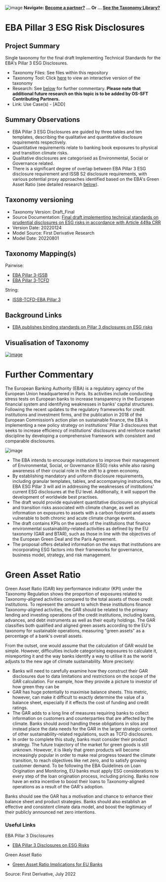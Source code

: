 ![image](https://user-images.githubusercontent.com/112073913/188821900-0c411acf-fbdd-4163-adc9-3ba4e2be78df.png)
**Navigate: [Become a partner?](https://github.com/OS-SFT/06-COLLABORATORS-PARTNERS)**
**... Or ... [See the Taxonomy Library?](https://github.com/orgs/OS-SFT/projects/2)**

# EBA Pillar 3 ESG Risk Disclosures 

## Project Summary

Single taxonomy for the final draft Implementing Technical Standards for the EBA's Pillar 3 ESG Disclosures.
- Taxonomy Files: See files within this repository
- Taxonomy Tool: Click [here](https://os-sft.solidatus.com/viewer/share/I0ETplnHpTRzipz6WS616JdeM2fHfwlZ) to view an interactive version of the taxonomy
- Research: See [below](https://github.com/OS-SFT/Taxonomy-Mappings-Library/tree/main/Single%20Taxonomies/EBA%20Pillar%203#further-commentary) for further commentary. **Please note that additional future research on this topic is to be added by OS-SFT Contributing Partners.**
- Link: Use Case(s) - [ADD]

## Summary Observations

- EBA Pillar 3 ESG Disclosures are guided by three tables and ten templates, describing the qualitative and quantitative disclosure requirements respectively.
- Quantitative requirements relate to banking book exposures to physical and transition climate risks.
- Qualitative disclosures are categorised as Environmental, Social or Governance related.
- There is a significant degree of overlap between EBA Pillar 3 ESG disclosure requirement and ISSB S2 disclosure requirements, with various potential proxy approaches identified based on the EBA's Green Asset Ratio (see detailed research [below](https://github.com/OS-SFT/Taxonomy-Mappings-Library/tree/main/Single%20Taxonomies/EBA%20Pillar%203#further-commentary)).

## Taxonomy versioning

- Taxonomy Version: Draft_Final
- Source Documentation: [Final draft implementing technical standards on prudential disclosures on ESG risks in accordance with Article 449a CRR](https://www.eba.europa.eu/sites/default/documents/files/document_library/Publications/Draft%20Technical%20Standards/2022/1026171/EBA%20draft%20ITS%20on%20Pillar%203%20disclosures%20on%20ESG%20risks.pdf)
- Version Date: 20220124
- Model Source: First Derivative Research
- Model Date: 20220801

## Taxonomy Mapping(s)

Pairwise:
- [EBA Pillar 3-ISSB](https://github.com/OS-SFT/Taxonomy-Mappings-Library/tree/main/Taxonomy%20Mappings%20-%20Double/ISSB%20-%20EBA%20Pillar%203)
- [EBA Pillar 3-TCFD](https://github.com/OS-SFT/Taxonomy-Mappings-Library/tree/main/Taxonomy%20Mappings%20-%20Double/TCFD%20-%20EBA%20Pillar%203)

String:
- [ISSB-TCFD-EBA Pillar 3](https://github.com/OS-SFT/Taxonomy-Mappings-Library/tree/main/Taxonomy%20Mappings%20-%20Triple/ISSB%20-%20EBA%20Pillar%203%20-%20TCFD)

## Background Links

- [EBA publishes binding standards on Pillar 3 disclosures on ESG risks](https://www.eba.europa.eu/eba-publishes-binding-standards-pillar-3-disclosures-esg-risks)

## Visualisation of Taxonomy
[![image](https://user-images.githubusercontent.com/112079442/255937709-19fbd1f7-dcc6-4994-8e0a-6dfee7bd9653.png "Click to open interactive Taxonomy Tool")](https://os-sft.solidatus.com/viewer/share/I0ETplnHpTRzipz6WS616JdeM2fHfwlZ)


# Further Commentary

The European Banking Authority (EBA) is a regulatory agency of the European Union headquartered in Paris. Its activities include conducting stress tests on European banks to increase transparency in the European financial system and identifying weaknesses in banks' capital structures. Following the recent updates to the regulatory frameworks for credit institutions and investment firms, and the publication in 2018 of the European Commission’s action plan on sustainable finance, the EBA is implementing a new policy strategy on institutions’ Pillar 3 disclosures that seeks to increase efficiency of institutions’ disclosures and reinforce market discipline by developing a comprehensive framework with consistent and comparable disclosures.

![image](https://user-images.githubusercontent.com/112079442/189167587-ee195d3a-bb4a-4a69-b2a0-485efbc8910c.png)

-	The EBA intends to encourage institutions to improve their management of Environmental, Social, or Governance (ESG) risks while also raising awareness of their crucial role in the shift to a green economy.
-	By establishing mandatory and uniform disclosure requirements, including granular templates, tables, and accompanying instructions, the EBA ESG Pillar 3 will aid in addressing the weaknesses of institutions' current ESG disclosures at the EU level. Additionally, it will support the development of worldwide best practises.
-	The draft would provide equivalent quantitative disclosures on physical and transition risks associated with climate change, as well as information on exposures to assets with a carbon footprint and assets vulnerable to both chronic and acute climate change events.
-	The draft contains KPIs on the assets of the institutions that finance environmental sustainability-related activities as defined by the EU taxonomy (GAR and BTAR), such as those in line with the objectives of the European Green Deal and the Paris Agreement.
-	The proposal offers detailed information on the ways that institutions are incorporating ESG factors into their frameworks for governance, business model, strategy, and risk management.

# Green Asset Ratio

Green Asset Ratio (GAR) key performance indicator (KPI) under the Taxonomy Regulation shows the proportion of exposures related to Taxonomy-aligned activities compared to the total assets of those credit institutions. To represent the amount to which these institutions finance Taxonomy-aligned activities, the GAR should be related to the primary lending and investing operations of the credit institutions, including loans, advances, and debt instruments as well as their equity holdings. The GAR classifies both qualified and aligned green assets according to the EU's taxonomy for sustainable operations, measuring "green assets" as a percentage of a bank's overall assets.

From the outset, one would assume that the calculation of GAR would be simple. However, difficulties include categorising exposures to calculate it, misreporting it and the way banks identify a way to utilise it as the world adjusts to the new age of climate sustainability. 
More precisely:
-	Banks will need to carefully examine how they construct their GAR disclosures due to data limitations and restrictions on the scope of the GAR calculation. For example, how they provide a picture to investor of how green they can be
-	GAR has huge potentially to maximise balance sheets. This metric, however, can make it difficult to exactly determine the value of a balance sheet, especially if it effects the cost of funding and credit ratings.
-	The GAR adds to a long line of measures requiring banks to collect information on customers and counterparties that are affected by the climate. Banks should avoid handling these obligations in silos and instead place the data needs for the GAR in the larger strategic context of other sustainability-related regulations, such as TCFD disclosures.
-	In order to complete this study, banks must consider their product strategy. The future trajectory of the market for green goods is still unknown. However, it is likely that green products will become increasingly popular in order to make real progress toward the climate transition, to reach objectives like net zero, and to satisfy growing customer demand. To be following the EBA Guidelines on Loan Origination and Monitoring, EU banks must apply ESG considerations to every step of the loan origination process, including pricing. Banks now have an extra incentive to boost their loans to Taxonomy-aligned operations as a result of the GAR's adoption.

Banks should see the GAR has a motivation and chance to enhance their balance sheet and product strategies. Banks should also establish an effective and consistent climate data model, and boost the legitimacy of their publicly announced net zero intentions.



### Useful Links

EBA Pillar 3 Disclosures 
-	[EBA Pillar 3 Disclosures on ESG Risks](https://www.eba.europa.eu/sites/default/documents/files/document_library/Publications/Draft%20Technical%20Standards/2022/1026171/EBA%20draft%20ITS%20on%20Pillar%203%20disclosures%20on%20ESG%20risks.pdf)

Green Asset Ratio
-	[Green Asset Ratio Implications for EU Banks](https://ukfinancialservicesinsights.deloitte.com/post/102h861/the-strategic-implications-of-the-green-asset-ratio-for-eu-banks)


Source: First Derivative, July 2022
